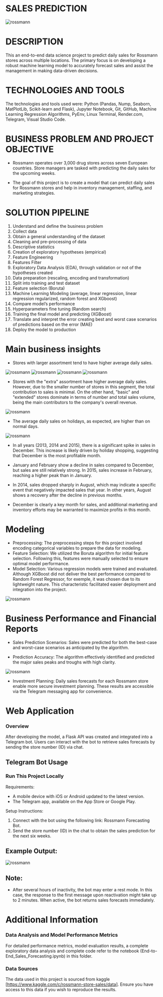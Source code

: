 # SALES PREDICTION

![rossmann](img/rossmann.png)

# DESCRIPTION
This an end-to-end data science project to predict daily sales for Rossmann stores across multiple locations. The primary focus is on developing a robust machine learning model to accurately forecast sales and assist the management in making data-driven decisions.
# TECHNOLOGIES AND TOOLS
The technologies and tools used were: Python (Pandas, Nump, Seaborn, MatPlotLib, Scikit-learn and Flask), Jupyter Notebook, Git, GitHub, Machine Learning Regression Algorithms, PyEnv, Linux Terminal, Render.com, Telegram, Visual Studio Code.

# BUSINESS PROBLEM AND PROJECT OBJECTIVE 
* Rossmann operates over 3,000 drug stores across seven European countries. Store managers are tasked with predicting the daily sales for the upcoming weeks.

* The goal of this project is to create a model that can predict daily sales for Rossmann stores and help in inventory management, staffing, and marketing strategies.

# SOLUTION PIPELINE
1. Understand and define the business problem
2. Collect data
3. Obtain a general understanding of the dataset
4. Cleaning and pre-processing of data
5. Descriptive statistics
6. Creation of exploratory hypotheses (empirical)
7. Feature Engineering
8. Features Filter
9. Exploratory Data Analysis (EDA), through validation or not of the hypotheses created
10. Data preparation (rescaling, encoding and transformation)
11. Split into training and test dataset
12. Feature selection (Boruta)
13. Machine Learning Modeling (average, linear regression, linear regression regularized, random forest and XGboost)
14. Compare model’s performance
15. Hyperparameters fine tuning (Random search)
16. Training the final model and predicting (XGBoost)
17. Translate and interpret the error creating best and worst case scenarios of predictions based on the error (MAE)
18. Deploy the model to production

# Main business insights

* Stores with larger assortment tend to have higher average daily sales.
  
![rossmann](img/graph1.png)
![rossmann](img/graph1.1.png)
![rossmann](img/graph1.2.png)
![rossmann](img/graph1.3.png)

* Stores with the "extra" assortment have higher average daily sales. However, due to the smaller number of stores in this segment, the total contribution to sales is minimal. On the other hand, "basic" and "extended" stores dominate in terms of number and total sales volume, being the main contributors to the company's overall revenue.

![rossmann](img/graph2.png)

* The average daily sales on holidays, as expected, are higher than on normal days.

![rossmann](img/graph3.png)

* In all years (2013, 2014 and 2015), there is a significant spike in sales in December. This increase is likely driven by holiday shopping, suggesting that December is the most profitable month.

* January and February show a decline in sales compared to December, but sales are still relatively strong. In 2015, sales increase in February, reaching a higher peak than in January.

* In 2014, sales dropped sharply in August, which may indicate a specific event that negatively impacted sales that year. In other years, August shows a recovery after the decline in previous months.

* December is clearly a key month for sales, and additional marketing and inventory efforts may be warranted to maximize profits in this month.

# Modeling
* Preprocessing: The preprocessing steps for this project involved encoding categorical variables to prepare the data for modeling.
* Feature Selection: We utilized the Boruta algorithm for initial feature selection. Following this, features were manually selected to ensure optimal model performance.
* Model Selection: Various regression models were trained and evaluated. Although XGBoost did not deliver the best performance compared to Random Forest Regressor, for exemple, it was chosen due to its lightweight nature. This characteristic facilitated easier deployment and integration into the project.
  
![rossmann](img/model_performance.png)

# Business Performance and Financial Reports
* Sales Prediction Scenarios: Sales were predicted for both the best-case and worst-case scenarios as anticipated by the algorithm.
  
* Prediction Accuracy: The algorithm effectively identified and predicted the major sales peaks and troughs with high clarity.
  
![rossmann](img/graph4.jpg)

* Investment Planning: Daily sales forecasts for each Rossmann store enable more secure investment planning. These results are accessible via the Telegram messaging app for convenience.
  
# Web Application
### Overview

After developing the model, a Flask API was created and integrated into a Telegram bot. Users can interact with the bot to retrieve sales forecasts by sending the store number (ID) via chat.

## Telegram Bot Usage

### Run This Project Locally
Requirements:
* A mobile device with iOS or Android updated to the latest version.
* The Telegram app, available on the App Store or Google Play.
  
Setup Instructions:
1. Connect with the bot using the following link: Rossmann Forecasting Bot.
2. Send the store number (ID) in the chat to obtain the sales prediction for the next six weeks.

## Example Output:
![rossmann](img/app_bot.jpg)

## Note:
* After several hours of inactivity, the bot may enter a rest mode. In this case, the response to the first message upon reactivation might take up to 2 minutes. When active, the bot returns sales forecasts immediately.
  
# Additional Information

### Data Analysis and Model Performance Metrics 
For detailed performance metrics, model evaluation results, a complete exploratory data analysis and complete code refer to the notebook (End-to-End_Sales_Forecasting.ipynb) in this folder.

### Data Sources
The data used in this project is sourced from kaggle [https://www.kaggle.com/c/rossmann-store-sales/data]. Ensure you have access to this data if you wish to reproduce the results.


